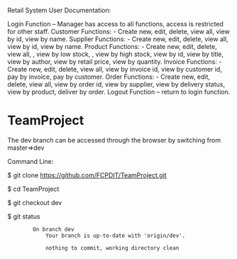 Retail System User Documentation:

Login Function – Manager has access to all functions, access is restricted for other staff.
Customer Functions:  - Create new, edit, delete, view all, view by id, view by name.
Supplier Functions:  - Create new, edit, delete, view all, view by id, view by name.
Product Functions:  - Create new, edit, delete, view all, , view by low stock, , view by high stock, view by id, view by title, view by author, view by retail price, view by quantity.
Invoice Functions:  - Create new, edit, delete, view all, view by invoice id, view by customer id, pay by invoice, pay by customer.
Order Functions:  - Create new, edit, delete, view all, view by order id, view by supplier, view by delivery status, view by product, deliver by order.
Logout Function – return to login function.



TeamProject
===========

The dev branch can be accessed through the browser by switching from master=>dev

Command Line:

$  git clone https://github.com/FCPDIT/TeamProject.git

$  cd TeamProject

$  git checkout dev

$  git status

  			On branch dev
				Your branch is up-to-date with 'origin/dev'.

				nothing to commit, working directory clean
